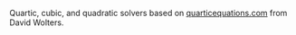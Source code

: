Quartic, cubic, and quadratic solvers based on [quarticequations.com](quarticequations.com) from David Wolters.
